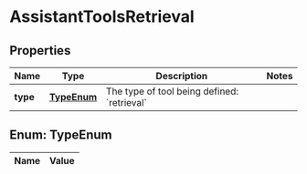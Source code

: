 

# AssistantToolsRetrieval

## Properties

Name | Type | Description | Notes
------------ | ------------- | ------------- | -------------
**type** | [**TypeEnum**](#TypeEnum) | The type of tool being defined: &#x60;retrieval&#x60; | 


## Enum: TypeEnum

Name | Value
---- | -----




